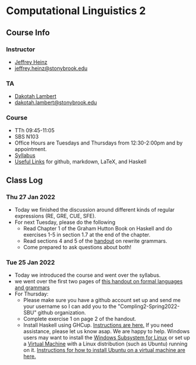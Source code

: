 # Computational Linguistics 2

## Course Info

### Instructor
- [Jeffrey Heinz](https://jeffreyheinz.net) 
- jeffrey.heinz@stonybrook.edu 

### TA
- [Dakotah Lambert](https://vvulpes0.github.io/) 
- dakotah.lambert@stonybrook.edu

### Course
- TTh 09:45-11:05
- SBS N103
- Office Hours are Tuesdays and Thursdays from 12:30-2:00pm and by appointment.
- [Syllabus](syllabus-compling2-LIN637-22S-Heinz.pdf)
- [Useful Links](UsefulLinks.md) for github, markdown, LaTeX, and Haskell

## Class Log

### Thu 27 Jan 2022

- Today we finished the discussion around different kinds of regular
  expressions (RE, GRE, CUE, SFE).
- For next Tuesday, please do the following
  - Read Chapter 1 of the Graham Hutton Book on Haskell and do
    exercises 1-5 in section 1.7 at the end of the chapter.
  - Read sections 4 and 5 of the
    [handout](readings/rewrite-grammars.pdf) on rewrite grammars.
  - Come prepared to ask questions about both!

### Tue 25 Jan 2022

- Today we introduced the course and went over the syllabus.
- we went over the first two pages of [this handout on formal
  languages and grammars](readings/rewrite-grammars.pdf)
- For Thursday:
  - Please make sure you have a github account set up and send me your
    username so I can add you to the "Compling2-Spring2022-SBU" github
    organization.
  - Complete exercise 1 on page 2 of the handout. 
  - Install Haskell using GHCup. [Instructions are
    here.](https://www.haskell.org/ghcup/) If you need assistance,
    please let us know asap. We are happy to help. Windows users may
    want to install the [Windows Subsystem for
    Linux](https://docs.microsoft.com/en-us/windows/wsl/) or set up a
    [Virtual Machine](https://www.virtualbox.org/) with a Linux
    distribution (such as Ubuntu) running on it. [Instructions for how
    to install Ubuntu on a virtual machine are
    here.](https://ubuntu.com/tutorials/how-to-run-ubuntu-desktop-on-a-virtual-machine-using-virtualbox#1-overview)
 
